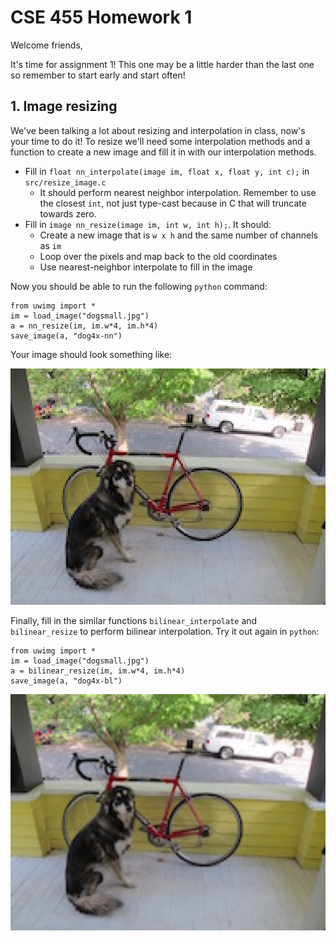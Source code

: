 # CSE 455 Homework 1 #

Welcome friends,

It's time for assignment 1! This one may be a little harder than the last one so remember to start early and start often!

## 1. Image resizing ##

We've been talking a lot about resizing and interpolation in class, now's your time to do it! To resize we'll need some interpolation methods and a function to create a new image and fill it in with our interpolation methods.

- Fill in `float nn_interpolate(image im, float x, float y, int c);` in `src/resize_image.c`
    - It should perform nearest neighbor interpolation. Remember to use the closest `int`, not just type-cast because in C that will truncate towards zero.
- Fill in `image nn_resize(image im, int w, int h);`. It should:
    - Create a new image that is `w x h` and the same number of channels as `im`
    - Loop over the pixels and map back to the old coordinates
    - Use nearest-neighbor interpolate to fill in the image

Now you should be able to run the following `python` command:

    from uwimg import *
    im = load_image("dogsmall.jpg")
    a = nn_resize(im, im.w*4, im.h*4)
    save_image(a, "dog4x-nn")

Your image should look something like:

![blocky dog](figs/dog4x-nn.png)

Finally, fill in the similar functions `bilinear_interpolate` and `bilinear_resize` to perform bilinear interpolation. Try it out again in `python`:

    from uwimg import *
    im = load_image("dogsmall.jpg")
    a = bilinear_resize(im, im.w*4, im.h*4)
    save_image(a, "dog4x-bl")

![smooth dog](figs/dog4x-bl.png)

